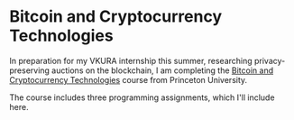 # Bitcoin and Cryptocurrency Technologies

In preparation for my VKURA internship this summer, researching privacy-preserving auctions on the blockchain, I am completing the [Bitcoin and Cryptocurrency Technologies](https://www.coursera.org/learn/cryptocurrency) course from Princeton University.

The course includes three programming assignments, which I'll include here.
